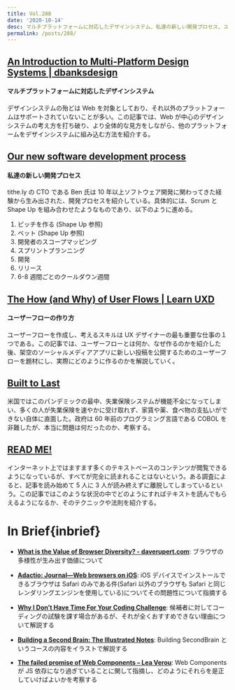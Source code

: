 ```yaml
---
title: Vol.288
date: '2020-10-14'
desc: マルチプラットフォームに対応したデザインシステム、私達の新しい開発プロセス、ユーザーフローの作り方、ほか計10リンク
permalink: /posts/288/
---
```


## [An Introduction to Multi-Platform Design Systems | dbanksdesign](https://dbanks.design/blog/multi-platform/)

#### マルチプラットフォームに対応したデザインシステム

デザインシステムの殆どは Web を対象としており、それ以外のプラットフォームはサポートされていないことが多い。この記事では、Web が中心のデザインシステムの考え方を打ち破り、より全体的な見方をしながら、他のプラットフォームをデザインシステムに組み込む方法を紹介する。

## [Our new software development process](https://bensinclair.co/2020/09/08/tithely-new-development-process/)

#### 私達の新しい開発プロセス

tithe.ly の CTO である Ben 氏は 10 年以上ソフトウェア開発に関わってきた経験から生み出された、開発プロセスを紹介している。具体的には、Scrum と Shape Up を組み合わせたようなものであり、以下のように進める。

1. ピッチを作る (Shape Up 参照)
2. ベット (Shape Up 参照)
3. 開発者のスコープマッピング
4. スプリントプランニング
5. 開発
6. リリース
7. 6-8 週間ごとのクールダウン週間

## [The How (and Why) of User Flows | Learn UXD](https://learnuxd.io/posts/the-how-and-why-of-user-flows/)

#### ユーザーフローの作り方

ユーザーフローを作成し、考えるスキルは UX デザイナーの最も重要な仕事の１つである。この記事では、ユーザーフローとは何か、なぜ作るのかを紹介した後、架空のソーシャルメディアアプリに新しい投稿を公開するためのユーザーフローを題材にし、実際にどのように作るのかを解説していく。

## [Built to Last](https://logicmag.io/care/built-to-last/)

米国ではこのパンデミックの最中、失業保険システムが機能不全になってしまい、多くの人が失業保険を速やかに受け取れず、家賃や薬、食べ物の支払いができない自体に直面した。政府は 60 年前のプログラミング言語である COBOL を非難したが、本当に問題は何だったのか、考察する。

## [READ ME!](https://readymag.com/1961938/)

インターネット上ではますます多くのテキストベースのコンテンツが閲覧できるようになっているが、すべてが完全に読まれることはないという。ある調査によると、記事を読み始めて 5 人に 3 人が読み終えずに離脱してしまっているという。この記事ではこのような状況の中でどのようにすればテキストを読んでもらえるようになるか、そのテクニックや法則を紹介する。

# In Brief{inbrief}

- **[What is the Value of Browser Diversity? - daverupert.com](https://daverupert.com/2020/09/the-value-of-browser-diversity/)**: ブラウザの多様性が生み出す価値について

- **[Adactio: Journal—Web browsers on iOS](https://adactio.com/journal/17428)**: iOS デバイスでインストールできるブラウザは Safari のみである件(Safari 以外のブラウザも Safari と同じレンダリングエンジンを使用している)についてその問題性について指摘する

- **[Why I Don’t Have Time For Your Coding Challenge](https://css-irl.info/why-i-dont-have-time-for-your-coding-challenge/)**: 候補者に対してコーディングの試験を課す場合があるが、それが全くおすすめできない理由について解説する

- **[Building a Second Brain: The Illustrated Notes](https://maggieappleton.com/basb)**: Building SecondBrain というコースの内容をイラストで解説する

- **[The failed promise of Web Components – Lea Verou](https://lea.verou.me/2020/09/the-failed-promise-of-web-components/)**: Web Components が JS 依存になり過ぎていることに関して指摘し、どのようにそれらを是正していけばよいかを考察する
